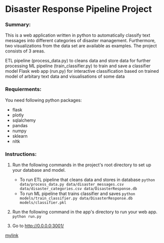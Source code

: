 # Disaster Response Pipeline Project

### Summary:
This is a web application written in python to automatically classify text messages into different categories of disaster management. Furthermore, two visualizations from the data set are available as examples. The project consists of 3 areas.

ETL pipeline (process_data.py) to cleans data and store data for further processing
ML pipeline (train_classifier.py) to train and save a classifier model
Flask web app (run.py) for interactive classification based on trained model of arbitary text data and visualisations of some data
### Requierments:
You need following python packages:

-  flask
- plotly
- sqlalchemy
- pandas
- numpy
- sklearn
- nltk

### Instructions:
1. Run the following commands in the project's root directory to set up your database and model.

    - To run ETL pipeline that cleans data and stores in database
        `python data/process_data.py data/disaster_messages.csv data/disaster_categories.csv data/DisasterResponse.db`
    - To run ML pipeline that trains classifier and saves
        `python models/train_classifier.py data/DisasterResponse.db models/classifier.pkl`

2. Run the following command in the app's directory to run your web app.
    `python run.py`

3. Go to http://0.0.0.0:3001/




  [mylink](https://view6914b2f4-3001.udacity-student-workspaces.com)
